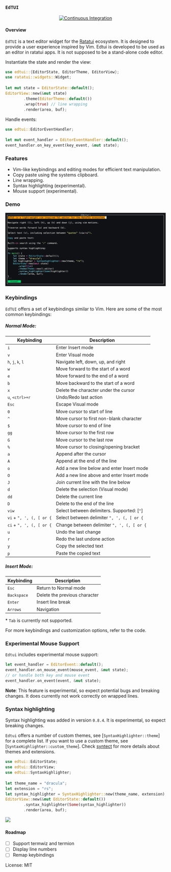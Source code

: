 ### `EdTUI`

<div align="center">

[![Continuous Integration](https://github.com/preiter93/edtui/actions/workflows/ci.yml/badge.svg)](https://github.com/preiter93/edtui/actions/workflows/ci.yml)

</div>

#### Overview
`EdTUI` is a text editor widget for the [Ratatui](https://github.com/ratatui-org/ratatui) ecosystem.
It is designed to provide a user experience inspired by Vim. Edtui is developed to be used as an
editor in ratatui apps. It is not supposed to be a stand-alone code editor.

Instantiate the state and render the view:
```rust
use edtui::{EditorState, EditorTheme, EditorView};
use ratatui::widgets::Widget;

let mut state = EditorState::default();
EditorView::new(&mut state)
        .theme(EditorTheme::default())
        .wrap(true) // line wrapping
        .render(area, buf);
```

Handle events:
```rust
use edtui::EditorEventHandler;

let mut event_handler = EditorEventHandler::default();
event_handler.on_key_event(key_event, &mut state);
```

### Features
- Vim-like keybindings and editing modes for efficient text manipulation.
- Copy paste using the systems clipboard.
- Line wrapping.
- Syntax highlighting (experimental).
- Mouse support (experimental).

### Demo

![](resources/app.gif)

### Keybindings
`EdTUI` offers a set of keybindings similar to Vim. Here are some of the most common keybindings:

##### Normal Mode:

| Keybinding                | Description                                  |
|---------------------------|----------------------------------------------|
| `i`                       | Enter Insert mode                            |
| `v`                       | Enter Visual mode                            |
| `h`, `j`, `k`, `l`        | Navigate left, down, up, and right           |
| `w`                       | Move forward to the start of a word          |
| `e`                       | Move forward to the end of a word            |
| `b`                       | Move backward to the start of a word         |
| `x`                       | Delete the character under the cursor        |
| `u`, `<ctrl>+r`           | Undo/Redo last action                        |
| `Esc`                     | Escape Visual mode                           |
| `0`                       | Move cursor to start of line                 |
| `^`                       | Move cursor to first non-blank character     |
| `$`                       | Move cursor to end of line                   |
| `gg`                      | Move cursor to the first row                 |
| `G `                      | Move cursor to the last row                  |
| `%`                       | Move cursor to closing/opening bracket       |
| `a`                       | Append after the cursor                      |
| `A`                       | Append at the end of the line                |
| `o`                       | Add a new line below and enter Insert mode   |
| `O`                       | Add a new line above and enter Insert mode   |
| `J`                       | Join current line with the line below        |
| `d`                       | Delete the selection (Visual mode)           |
| `dd`                      | Delete the current line                      |
| `D`                       | Delete to the end of the line                |
| `viw`                     | Select between delimiters. Supported: [`"`]  |
| `vi` + `", ', (, [ or {`  | Select between delimiter `", ', (, [ or {`   |
| `ci` + `", ', (, [ or {`  | Change between delimiter `", ', (, [ or {`   |
| `u`                       | Undo the last change                         |
| `r`                       | Redo the last undone action                  |
| `y`                       | Copy the selected text                       |
| `p`                       | Paste the copied text                        |

##### Insert Mode:

| Keybinding  | Description                             |
|-------------|-----------------------------------------|
| `Esc`       | Return to Normal mode                   |
| `Backspace` | Delete the previous character           |
| `Enter`     | Insert line break                       |
| `Arrows`    | Navigation                              |

\* `Tab` is currently not supported.

For more keybindings and customization options, refer to the code.

### Experimental Mouse Support

`Edtui` includes experimental mouse support:
```rust
let event_handler = EditorEvent::default();
event_handler.on_mouse_event(mouse_event, &mut state);
// or handle both key and mouse event
event_handler.on_event(event, &mut state);
```

**Note**: This feature is experimental, so expect potential bugs and breaking changes. It does
currently not work correctly on wrapped lines.

### Syntax highlighting

Syntax highlighting was added in version `0.8.4`. It is experimental, so expect breaking changes.

`Edtui` offers a number of custom themes, see [`SyntaxHighlighter::theme`] for a complete list.
If you want to use a custom theme, see [`SyntaxHighlighter::custom_theme`]. Check [syntect](https://github.com/trishume/syntect)
for more details about themes and extensions.

```rust
use edtui::EditorState;
use edtui::EditorView;
use edtui::SyntaxHighlighter;

let theme_name = "dracula";
let extension = "rs";
let syntax_highlighter = SyntaxHighlighter::new(theme_name, extension);
EditorView::new(&mut EditorState::default())
        .syntax_highlighter(Some(syntax_highlighter))
        .render(area, buf);
```

![](resources/syntax_highlighting.gif)

#### Roadmap
- [ ] Support termwiz and termion
- [ ] Display line numbers
- [ ] Remap keybindings

License: MIT
